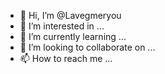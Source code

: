 - 👋 Hi, I’m @Lavegmeryou
- 👀 I’m interested in ...
- 🌱 I’m currently learning ...
- 💞️ I’m looking to collaborate on ...
- 📫 How to reach me ...

<!---
Lavegmeryou/Lavegmeryou is a ✨ special ✨ repository because its `README.md` (this file) appears on your GitHub profile.
You can click the Preview link to take a look at your changes.
--->
